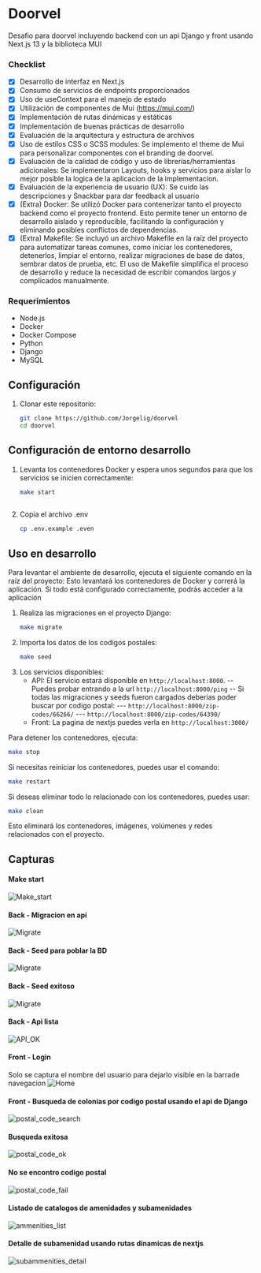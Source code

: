 # Doorvel

Desafio para doorvel incluyendo backend con un api Django y front usando Next.js 13 y la biblioteca MUI

### Checklist

- [X] Desarrollo de interfaz en Next.js
- [X] Consumo de servicios de endpoints proporcionados
- [X] Uso de useContext para el manejo de estado
- [X] Utilización de componentes de Mui (https://mui.com/)
- [X] Implementación de rutas dinámicas y estáticas
- [X] Implementación de buenas prácticas de desarrollo
- [X] Evaluación de la arquitectura y estructura de archivos
- [X] Uso de estilos CSS o SCSS modules: Se implemento el theme de Mui para personalizar componentes con el branding de doorvel.
- [X] Evaluación de la calidad de código y uso de librerías/herramientas adicionales: Se implementaron Layouts, hooks y servicios para aislar lo mejor posible la logica de la aplicacion de la implementacion.
- [X] Evaluación de la experiencia de usuario (UX): Se cuido las descripciones y Snackbar para dar feedback al usuario
- [X] (Extra) Docker: Se utilizó Docker para contenerizar tanto el proyecto backend como el proyecto frontend. Esto permite tener un entorno de desarrollo aislado y reproducible, facilitando la configuración y eliminando posibles conflictos de dependencias.
- [X] (Extra) Makefile: Se incluyó un archivo Makefile en la raíz del proyecto para automatizar tareas comunes, como iniciar los contenedores, detenerlos, limpiar el entorno, realizar migraciones de base de datos, sembrar datos de prueba, etc. El uso de Makefile simplifica el proceso de desarrollo y reduce la necesidad de escribir comandos largos y complicados manualmente.

### Requerimientos

- Node.js
- Docker
- Docker Compose
- Python
- Django
- MySQL

## Configuración

1. Clonar este repositorio:

   ```bash
   git clone https://github.com/Jorgelig/doorvel
   cd doorvel
## Configuración de entorno desarrollo

1. Levanta los contenedores Docker y espera unos segundos para que los servicios se inicien correctamente:
   ```bash
   make start
  
2. Copia el archivo .env
   ```bash
   cp .env.example .even

## Uso en desarrollo
Para levantar el ambiente de desarrollo, ejecuta el siguiente comando en la raíz del proyecto: Esto levantará los contenedores de Docker y correrá la aplicación. Si todo está configurado correctamente, podrás acceder a la aplicación 

1. Realiza las migraciones en el proyecto Django:
   ```bash
   make migrate

2. Importa los datos de los codigos postales:
   ```bash
   make seed
   ```
3. Los servicios disponibles:
   - API: El servicio estará disponible en `http://localhost:8000`. 
      -- Puedes probar entrando a la url `http://localhost:8000/ping`
      -- Si todas las migraciones y seeds fueron cargados deberias poder buscar por codigo postal:
            --- `http://localhost:8000/zip-codes/66266/`
            --- `http://localhost:8000/zip-codes/64390/`
   - Front: La pagina de nextjs puedes verla en `http://localhost:3000/`

Para detener los contenedores, ejecuta:
   ```bash
   make stop
   ```
Si necesitas reiniciar los contenedores, puedes usar el comando:
   ```bash
   make restart
   ```
Si deseas eliminar todo lo relacionado con los contenedores, puedes usar:
   ```bash
   make clean
   ```
Esto eliminará los contenedores, imágenes, volúmenes y redes relacionados con el proyecto.

## Capturas
#### Make start
![Make_start](assets/images/make_start.png)
#### Back - Migracion en api
![Migrate](assets/images/make_migrate.png)

#### Back - Seed para poblar la BD
![Migrate](assets/images/import_seed.png)

#### Back - Seed exitoso
![Migrate](assets/images/make_migrate_ok.png)

#### Back - Api lista
![API_OK](assets/images/api_ok.png)

#### Front - Login
Solo se captura el nombre del usuario para dejarlo visible en la barrade navegacion
![Home](/assets/images/doorvel_home.png)

#### Front - Busqueda de colonias por codigo postal usando el api de Django
![postal_code_search](assets/images/catalogs_top.png)
#### Busqueda exitosa
![postal_code_ok](assets/images/catalogs_postal_code_ok.png)
#### No se encontro codigo postal
![postal_code_fail](assets/images/catalogs_postal_code_fail.png)
#### Listado de catalogos de amenidades y subamenidades
![ammenities_list](assets/images/catalogs_aamenities_list.png)
#### Detalle de subamenidad usando rutas dinamicas de nextjs
![subammenities_detail](assets/images/catalogs_amenities_detail.png)



